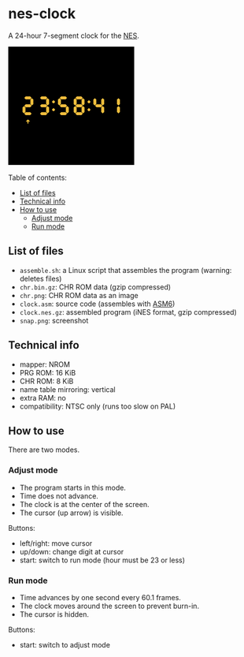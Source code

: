 # nes-clock
A 24-hour 7-segment clock for the [NES](https://en.wikipedia.org/wiki/Nintendo_Entertainment_System).

![screenshot](snap.png)

Table of contents:
* [List of files](#list-of-files)
* [Technical info](#technical-info)
* [How to use](#how-to-use)
  * [Adjust mode](#adjust-mode)
  * [Run mode](#run-mode)

## List of files
* `assemble.sh`: a Linux script that assembles the program (warning: deletes files)
* `chr.bin.gz`: CHR ROM data (gzip compressed)
* `chr.png`: CHR ROM data as an image
* `clock.asm`: source code (assembles with [ASM6](https://www.romhacking.net/utilities/674/))
* `clock.nes.gz`: assembled program (iNES format, gzip compressed)
* `snap.png`: screenshot

## Technical info
* mapper: NROM
* PRG ROM: 16 KiB
* CHR ROM: 8 KiB
* name table mirroring: vertical
* extra RAM: no
* compatibility: NTSC only (runs too slow on PAL)

## How to use
There are two modes.

### Adjust mode
* The program starts in this mode.
* Time does not advance.
* The clock is at the center of the screen.
* The cursor (up arrow) is visible.

Buttons:
* left/right: move cursor
* up/down: change digit at cursor
* start: switch to run mode (hour must be 23 or less)

### Run mode
* Time advances by one second every 60.1 frames.
* The clock moves around the screen to prevent burn-in.
* The cursor is hidden.

Buttons:
* start: switch to adjust mode
